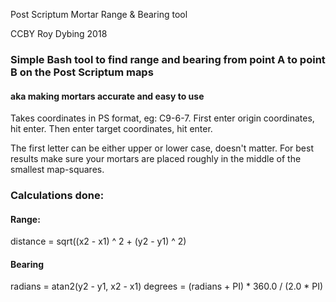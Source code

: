 Post Scriptum Mortar Range &amp; Bearing tool

CCBY Roy Dybing 2018

### Simple Bash tool to find range and bearing from point A to point B on the Post Scriptum maps
#### aka making mortars accurate and easy to use

Takes coordinates in PS format, eg: C9-6-7. First enter origin coordinates, hit enter. Then enter target coordinates, hit enter.

The first letter can be either upper or lower case, doesn't matter. For best results make sure your mortars are placed roughly in the middle of the smallest map-squares.

### Calculations done:

#### Range:
distance = sqrt((x2 - x1) ^ 2 + (y2 - y1) ^ 2)

#### Bearing
radians = atan2(y2 - y1, x2 - x1)
degrees = (radians + PI) * 360.0 / (2.0 * PI)
